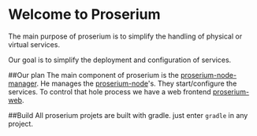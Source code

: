 # Welcome to Proserium
The main purpose of proserium is to simplify the handling of physical or virtual services.

Our goal is to simplify the deployment and configuration of services.

##Our plan
The main component of proserium is the [proserium-node-manager](https://github.com/proserium/proserium-node-manager). He manages the [proserium-node](https://github.com/proserium/proserium-node)'s. They start/configure the services.  To control that hole process we have a web frontend [proserium-web](https://github.com/proserium/proserium-web).

##Build
All proserium projets are built with gradle. 
just enter `gradle` in any project.